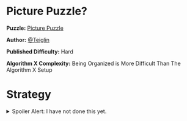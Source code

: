 # Picture Puzzle?

__Puzzle:__ [Picture Puzzle](https://www.codingame.com/training/hard/picture-puzzle)

__Author:__ [@Teiglin](https://www.codingame.com/profile/a2479be594111a93820fb21d274e6d710281544)

__Published Difficulty:__ Hard

__Algorithm X Complexity:__ Being Organized is More Difficult Than The Algorithm X Setup

# Strategy

<details>
<summary>Spoiler Alert: I have not done this yet.</summary>
But I will...
</details>
